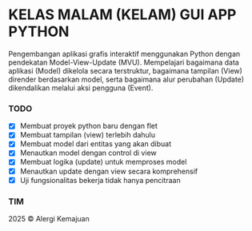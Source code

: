 # KELAS MALAM (KELAM) GUI APP PYTHON

Pengembangan aplikasi grafis interaktif menggunakan Python dengan pendekatan Model-View-Update (MVU). Mempelajari bagaimana data aplikasi (Model) dikelola secara terstruktur, bagaimana tampilan (View) dirender berdasarkan model, serta bagaimana alur perubahan (Update) dikendalikan melalui aksi pengguna (Event).

### TODO

- [x] Membuat proyek python baru dengan flet
- [x] Membuat tampilan (view) terlebih dahulu
- [x] Membuat model dari entitas yang akan dibuat
- [x] Menautkan model dengan control di view
- [x] Membuat logika (update) untuk memproses model
- [x] Menautkan update dengan view secara komprehensif
- [x] Uji fungsionalitas bekerja tidak hanya pencitraan

### TIM

2025 © Alergi Kemajuan

